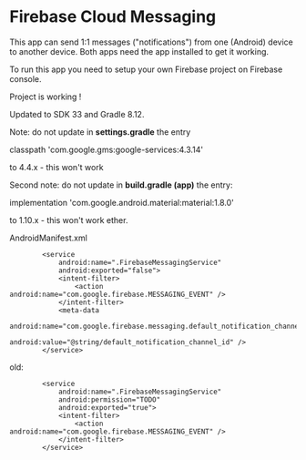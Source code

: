 # Firebase Cloud Messaging

This app can send 1:1 messages ("notifications") from one (Android) device to another device. Both 
apps need the app installed to get it working.

To run this app you need to setup your own Firebase project on Firebase console.

Project is working !

Updated to SDK 33 and Gradle 8.12. 

Note: do not update in **settings.gradle** the entry

classpath 'com.google.gms:google-services:4.3.14'

to 4.4.x - this won't work

Second note: do not update in **build.gradle (app)** the entry:

implementation 'com.google.android.material:material:1.8.0'

to 1.10.x - this won't work ether.


AndroidManifest.xml
```plaintext
        <service
            android:name=".FirebaseMessagingService"
            android:exported="false">
            <intent-filter>
                <action android:name="com.google.firebase.MESSAGING_EVENT" />
            </intent-filter>
            <meta-data
                android:name="com.google.firebase.messaging.default_notification_channel_id"
                android:value="@string/default_notification_channel_id" />
        </service>

```

old:
```plaintext
        <service
            android:name=".FirebaseMessagingService"
            android:permission="TODO"
            android:exported="true">
            <intent-filter>
                <action android:name="com.google.firebase.MESSAGING_EVENT" />
            </intent-filter>
        </service>
```


